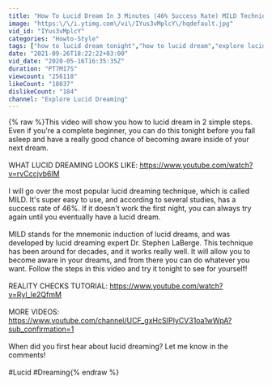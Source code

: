 ```yaml
---
title: "How To Lucid Dream In 3 Minutes (46% Success Rate) MILD Technique For Beginners"
image: "https:\/\/i.ytimg.com\/vi\/IYus3vMplcY\/hqdefault.jpg"
vid_id: "IYus3vMplcY"
categories: "Howto-Style"
tags: ["how to lucid dream tonight","how to lucid dream","explore lucid dreaming"]
date: "2021-09-26T18:22:22+03:00"
vid_date: "2020-05-16T16:35:35Z"
duration: "PT7M17S"
viewcount: "256118"
likeCount: "18037"
dislikeCount: "184"
channel: "Explore Lucid Dreaming"
---
```

{% raw %}This video will show you how to lucid dream in 2 simple steps. Even if you're a complete beginner, you can do this tonight before you fall asleep and have a really good chance of becoming aware inside of your next dream.<br /><br />WHAT LUCID DREAMING LOOKS LIKE: <a rel="nofollow" target="blank" href="https://www.youtube.com/watch?v=rvCccjvb6lM">https://www.youtube.com/watch?v=rvCccjvb6lM</a><br /><br />I will go over the most popular lucid dreaming technique, which is called MILD. It's super easy to use, and according to several studies, has a success rate of 46%. If it doesn't work the first night, you can always try again until you eventually have a lucid dream.<br /><br />MILD stands for the mnemonic induction of lucid dreams, and was developed by lucid dreaming expert Dr. Stephen LaBerge. This technique has been around for decades, and it works really well. It will allow you to become aware in your dreams, and from there you can do whatever you want. Follow the steps in this video and try it tonight to see for yourself!<br /><br />REALITY CHECKS TUTORIAL: <a rel="nofollow" target="blank" href="https://www.youtube.com/watch?v=Ryl_le2QfmM">https://www.youtube.com/watch?v=Ryl_le2QfmM</a><br /><br />MORE VIDEOS: <a rel="nofollow" target="blank" href="https://www.youtube.com/channel/UCF_gxHcSIPIyCV31oa1wWpA?sub_confirmation=1">https://www.youtube.com/channel/UCF_gxHcSIPIyCV31oa1wWpA?sub_confirmation=1</a><br /><br />When did you first hear about lucid dreaming? Let me know in the comments!<br /><br />#Lucid #Dreaming{% endraw %}
